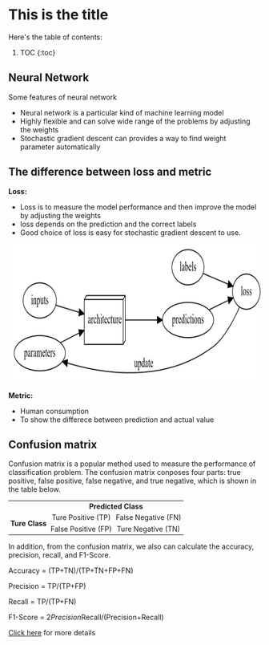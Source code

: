 # This is the title

Here's the table of contents:

1. TOC
{:toc}

## Neural Network

Some features of neural network
- Neural network is a particular kind of machine learning model
- Highly flexible and can solve wide range of the problems by adjusting the weights
- Stochastic gradient descent can provides a way to find weight parameter automatically



## The difference between loss and metric

**Loss:**

- Loss is to measure the model performance and then improve the model by adjusting the weights
- loss depends on the prediction and the correct labels
- Good choice of loss is easy for stochastic gradient descent to use.

<img src="/images/detailed_loop.jpg" width = "800" height = "280" alt="" align=center />

**Metric:**
 
- Human consumption
- To show the differece between prediction and actual value

## Confusion matrix

Confusion matrix is a popular method used to measure the performance of classification problem. 
The confusion matrix conposes four parts: true positive, false positive, false negative, and true negative, which is shown in the table below.

<table style="border-collapse: collapse; border: none; border-spacing: 0px;">
	<tr>
		<td style="padding-right: 3pt; padding-left: 3pt;">
		</td>
		<td colspan="2" style="text-align: center; vertical-align: top; padding-right: 3pt; padding-left: 3pt;">
			<b>Predicted Class </b>
		</td>
	</tr>
	<tr>
		<td rowspan="2" style="text-align: center; padding-right: 3pt; padding-left: 3pt;">
			<b>Ture Class</b>
		</td>
		<td style="text-align: center; padding-right: 3pt; padding-left: 3pt;">
			Ture Positive (TP)
		</td>
		<td style="text-align: center; padding-right: 3pt; padding-left: 3pt;">
			False Negative (FN)
		</td>
	</tr>
	<tr>
		<td style="text-align: center; padding-right: 3pt; padding-left: 3pt;">
			False Positive (FP)
		</td>
		<td style="text-align: center; padding-right: 3pt; padding-left: 3pt;">
			Ture Negative (TN)
		</td>
	</tr>
</table>

In addition, from the confusion matrix, we also can calculate the accuracy, precision, recall, and F1-Score.

Accuracy = (TP+TN)/(TP+TN+FP+FN)

Precision = TP/(TP+FP)

Recall = TP/(TP+FN)

F1-Score = 2*Precision*Recall/(Precision+Recall)

[Click here](https://www.geeksforgeeks.org/confusion-matrix-machine-learning/) for more details
